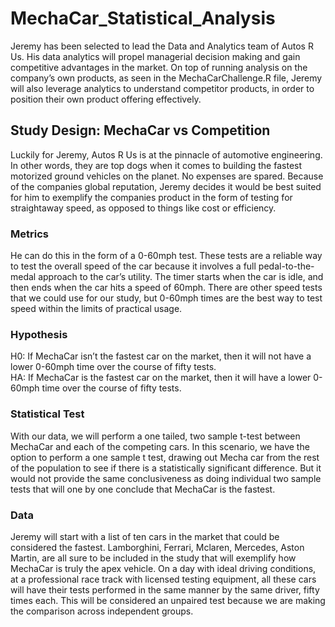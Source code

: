 # MechaCar_Statistical_Analysis

Jeremy has been selected to lead the Data and Analytics team of Autos R Us. His data analytics will propel managerial decision making and gain competitive advantages in the market. On top of running analysis on the company’s own products, as seen in the MechaCarChallenge.R file, Jeremy will also leverage analytics to understand competitor products, in order to position their own product offering effectively. 

## Study Design: MechaCar vs Competition
Luckily for Jeremy, Autos R Us is at the pinnacle of automotive engineering. In other words, they are top dogs when it comes to building the fastest motorized ground vehicles on the planet. No expenses are spared. Because of the companies global reputation, Jeremy decides it would be best suited for him to exemplify the companies product in the form of testing for straightaway speed, as opposed to things like cost or efficiency.

### Metrics
He can do this in the form of a 0-60mph test. These tests are a reliable way to test the overall speed of the car because it involves a full pedal-to-the-medal approach to the car’s utility. The timer starts when the car is idle, and then ends when the car hits a speed of 60mph. There are other speed tests that we could use for our study, but 0-60mph times are the best way to test speed within the limits of practical usage.  

### Hypothesis
H0: If MechaCar isn’t the fastest car on the market, then it will not have a lower 0-60mph time over the course of fifty tests. <br/>
HA: If MechaCar is the fastest car on the market, then it will have a lower 0-60mph time over the course of fifty tests. 


### Statistical Test
With our data, we will perform a one tailed, two sample t-test between MechaCar and each of the competing cars. In this scenario, we have the option to perform a one sample t test, drawing out Mecha car from the rest of the population to see if there is a statistically significant difference. But it would not provide the same conclusiveness as doing individual two sample tests that will one by one conclude that MechaCar is the fastest. 

### Data
Jeremy will start with a list of ten cars in the market that could be considered the fastest. Lamborghini, Ferrari, Mclaren, Mercedes, Aston Martin, are all sure to be included in the study that will exemplify how MechaCar is truly the apex vehicle. On a day with ideal driving conditions, at a professional race track with licensed testing equipment, all these cars will have their tests performed in the same manner by the same driver, fifty times each. This will be considered an unpaired test because we are making the comparison across independent groups. 
